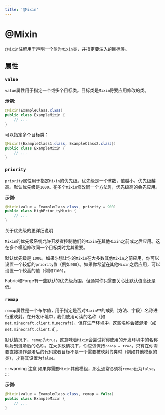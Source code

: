 ```yaml
---
title: '@Mixin'
---
```


# @Mixin

`@Mixin`注解用于声明一个类为`Mixin`类，并指定要注入的目标类。

## 属性

### `value`

`value`属性用于指定一个或多个目标类。目标类是`Mixin`将要应用修改的类。

**示例:**

```java
@Mixin(ExampleClass.class)
public class ExampleMixin {
    // ...
}
```

可以指定多个目标类：

```java
@Mixin({ExampleClass1.class, ExampleClass2.class})
public class ExampleMixin {
    // ...
}
```

### `priority`

`priority`属性用于指定`Mixin`的优先级。优先级是一个整数，值越小，优先级越高。默认优先级是`1000`。在多个`Mixin`修改同一个方法时，优先级高的会先应用。

**示例:**

```java
@Mixin(value = ExampleClass.class, priority = 900)
public class HighPriorityMixin {
    // ...
}
```

关于优先级的更详细说明：

`Mixin`的优先级系统允许开发者控制他们的`Mixin`在其他`Mixin`之前或之后应用。这在多个模组修改同一个目标类时尤其重要。

默认优先级是 `1000`。如果你想让你的`Mixin`在大多数其他`Mixin`之前应用，你可以设置一个较低的`priority`值（例如`900`）。如果你希望在其他`Mixin`之后应用，可以设置一个较高的值（例如`1100`）。

Fabric和Forge有一些默认的优先级范围，但通常你只需要关心比默认值高还是低。

### `remap`

`remap`属性是一个布尔值，用于指定是否对`Mixin`中的成员（方法、字段）名称进行重映射。在开发环境中，我们使用可读的名称（如`net.minecraft.client.Minecraft`），但在生产环境中，这些名称会被混淆（如`net.minecraft.client.d`）。

默认情况下，`remap`为`true`，这意味着`Mixin`会尝试将你使用的开发环境中的名称映射到混淆后的名称。在大多数情况下，你应该保持`remap = true`。只有在你需要直接操作混淆后的代码或者目标不是一个需要被映射的类时（例如其他模组的类），才将其设置为`false`。

::: warning 注意
如果你需要`Mixin`其他模组，那么通常必须将`remap`设为`false`。
:::

**示例:**

```java
@Mixin(value = ExampleClass.class, remap = false)
public class ExampleMixin {
    // ...
}
``` 